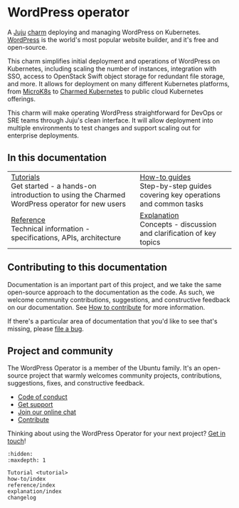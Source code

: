 # WordPress operator

A [Juju](https://juju.is/) [charm](https://documentation.ubuntu.com/juju/3.6/reference/charm/) deploying and managing WordPress on Kubernetes. [WordPress](https://wordpress.com/) is the world's most popular website builder, and it's free and open-source.

This charm simplifies initial deployment and operations of WordPress on Kubernetes, including scaling the number of instances, integration with SSO, access to OpenStack Swift object storage for redundant file storage, and more. It allows for deployment on many different Kubernetes platforms, from [MicroK8s](https://microk8s.io/) to [Charmed Kubernetes](https://ubuntu.com/kubernetes) to public cloud Kubernetes offerings.

This charm will make operating WordPress straightforward for DevOps or SRE teams through Juju's clean interface. It will allow deployment into multiple environments to test changes and support scaling out for enterprise deployments.

## In this documentation

| | |
|--|--|
|  [Tutorials](tutorial_index)</br>  Get started - a hands-on introduction to using the Charmed WordPress operator for new users </br> |  [How-to guides](how_to_index) </br> Step-by-step guides covering key operations and common tasks |
| [Reference](reference_index) </br> Technical information - specifications, APIs, architecture | [Explanation](explanation_index) </br> Concepts - discussion and clarification of key topics  |

## Contributing to this documentation

Documentation is an important part of this project, and we take the same open-source approach to the documentation as the code. As such, we welcome community contributions, suggestions, and constructive feedback on our documentation. See [How to contribute](how_to_contribute) for more information.

If there's a particular area of documentation that you'd like to see that's missing, please [file a bug](https://github.com/canonical/wordpress-k8s-operator/issues).

## Project and community

The WordPress Operator is a member of the Ubuntu family. It's an open-source project that warmly welcomes community projects, contributions, suggestions, fixes, and constructive feedback.

- [Code of conduct](https://ubuntu.com/community/code-of-conduct)
- [Get support](https://discourse.charmhub.io/)
- [Join our online chat](https://matrix.to/#/#charmhub-charmdev:ubuntu.com)
- [Contribute](how_to_contribute)

Thinking about using the WordPress Operator for your next project? [Get in touch](https://matrix.to/#/#charmhub-charmdev:ubuntu.com)!

```{toctree}
:hidden:
:maxdepth: 1

Tutorial <tutorial>
how-to/index
reference/index
explanation/index
changelog
```
